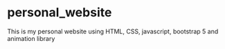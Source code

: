 # personal_website
This is my personal website using HTML, CSS, javascript, bootstrap 5 and animation library
